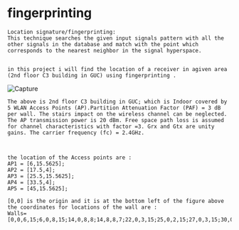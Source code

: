 # fingerprinting

    Location signature/fingerprinting:
    This technique searches the given input signals pattern with all the other signals in the database and match with the point which    corresponds to the nearest neighbor in the signal hyperspace.
    
    
    in this project i will find the location of a receiver in agiven area (2nd floor C3 building in GUC) using fingerprinting .
   ![Capture](https://user-images.githubusercontent.com/83555471/152442496-b79ff013-0002-471e-9555-708f28ca3be6.PNG)

    
    
    The above is 2nd floor C3 building in GUC; which is Indoor covered by 5 WLAN Access Points (AP).Partition Attenuation Factor (PAF) = 3 dB per wall. The stairs impact on the wireless channel can be neglected. The AP transmission power is 20 dBm. Free space path loss is assumed for channel characteristics with factor =3. Grx and Gtx are unity gains. The carrier frequency (fc) = 2.4GHz.
    
    

    the location of the Access points are :
    AP1 = [6,15.5625];
    AP2 = [17.5,4];
    AP3 = [25.5,15.5625];
    AP4 = [33.5,4];
    AP5 = [45,15.5625];
    
    [0,0] is the origin and it is at the bottom left of the figure above 
    the coordinates for locations of the wall are :
    Walls=[0,0,6,15;6,0,8,15;14,0,8,8;14,8,8,7;22,0,3,15;25,0,2,15;27,0,3,15;30,0,8,8;30,8,8,7;38,0,8,15;46,0,6,15;0,15,2,5;2,16.5,4,3.5;6,16.5,4,3.5;10,16.5,4,3.5;14,16.5,4,3.5;18,16.5,4,3.5;22,16.5,4,3.5;26,16.5,4,3.5;30,16.5,4,3.5;34,16.5,4,3.5;38,16.5,4,3.5;42,16.5,4,3.5];
    

